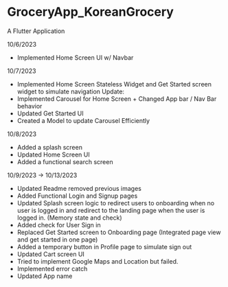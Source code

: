 # GroceryApp_KoreanGrocery

A Flutter Application

10/6/2023
- Implemented Home Screen UI w/ Navbar

10/7/2023
- Implemented Home Screen Stateless Widget and Get Started screen widget to simulate navigation
Update:
- Implemented Carousel for Home Screen + Changed App bar / Nav Bar behavior
- Updated Get Started UI
- Created a Model to update Carousel Efficiently


10/8/2023
- Added a splash screen
- Updated Home Screen UI
- Added a functional search screen

10/9/2023 -> 10/13/2023
- Updated Readme removed previous images
- Added Functional Login and Signup pages
- Updated Splash screen logic to redirect users to onboarding when no user is logged in and redirect to the landing page when the user is logged in. (Memory state and check)
- Added check for User Sign in
- Replaced Get Started screen to Onboarding page (Integrated page view and get started in one page)
- Added a temporary button in Profile page to simulate sign out
- Updated Cart screen UI
- Tried to implement Google Maps and Location but failed.
- Implemented error catch
- Updated App name  


